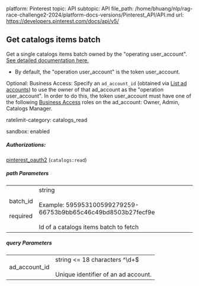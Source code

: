 platform: Pinterest
topic: API
subtopic: API
file_path: /home/bhuang/nlp/rag-race-challenge2-2024/platform-docs-versions/Pinterest_API/API.md
url: https://developers.pinterest.com/docs/api/v5/


## [](#operation/items_batch/get)Get catalogs items batch

Get a single catalogs items batch owned by the "operating user\_account". [See detailed documentation here.](https://developers.pinterest.com/docs/shopping/catalog/#Update%20items%20in%20batch)

* By default, the "operation user\_account" is the token user\_account.

Optional: Business Access: Specify an `ad_account_id` (obtained via [List ad accounts](https://developers.pinterest.com/docs/api/v5/#operation/ad_accounts/list)) to use the owner of that ad\_account as the "operation user\_account". In order to do this, the token user\_account must have one of the following [Business Access](https://help.pinterest.com/en/business/article/share-and-manage-access-to-your-ad-accounts) roles on the ad\_account: Owner, Admin, Catalogs Manager.

ratelimit-category: catalogs\_read

sandbox: enabled

##### Authorizations:

[pinterest\_oauth2](#section/Authentication/pinterest_oauth2) (`catalogs:read`)

##### path Parameters

|     |     |
| --- | --- |
| batch\_id<br><br>required | string<br><br>Example: 595953100599279259-66753b9bb65c46c49bd8503b27fecf9e<br><br>Id of a catalogs items batch to fetch |

##### query Parameters

|     |     |
| --- | --- |
| ad\_account\_id | string <= 18 characters ^\\d+$<br><br>Unique identifier of an ad account. |